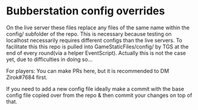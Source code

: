 # Bubberstation config overrides
On the live server these files replace any files of the same name within the config/ subfolder of the repo. 
This is necessary because testing on localhost necessarily requires different configs than the live servers.
To facilitate this this repo is pulled into GameStaticFiles/config/ by TGS at the end of every round(via a helper EventScript).
Actually this is not the case yet, due to difficulties in doing so...

For players: You can make PRs here, but it is recommended to DM Zirok#7684 first.

If you need to add a new config file ideally make a commit with the base config file copied over from the repo & then commit your changes on top of that.
